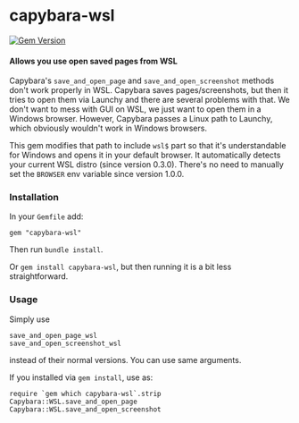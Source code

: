  capybara-wsl
=======================
[![Gem Version](https://badge.fury.io/rb/capybara-wsl.svg)](https://badge.fury.io/rb/capybara-wsl)

#### Allows you use open saved pages from WSL

Capybara's `save_and_open_page` and `save_and_open_screenshot` methods don't work properly in WSL. Capybara saves pages/screenshots, but then it tries to open them via Launchy and there are several problems with that. We don't want to mess with GUI on WSL, we just want to open them in a Windows browser. However, Capybara passes a Linux path to Launchy, which obviously wouldn't work in Windows browsers.

This gem modifies that path to include `wsl$` part so that it's understandable for Windows and opens it in your default browser. It automatically detects your current WSL distro (since version 0.3.0).
There's no need to manually set the `BROWSER` env variable since version 1.0.0.

### Installation
In your `Gemfile` add:
```
gem "capybara-wsl"
```
Then run `bundle install`.

Or `gem install capybara-wsl`, but then running it is a bit less straightforward.

### Usage
Simply use
```
save_and_open_page_wsl
save_and_open_screenshot_wsl
```
instead of their normal versions. You can use same arguments.

If you installed via `gem install`, use as:
```
require `gem which capybara-wsl`.strip
Capybara::WSL.save_and_open_page
Capybara::WSL.save_and_open_screenshot
```
